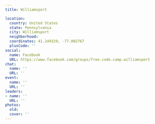 ```yaml
---
title: Williamsport

location:
  country: United States
  state: Pennsylvania
  city: Williamsport
  neighborhood: 
  coordinates: 41.249329, -77.002767
  plusCode: ''
social:
  name: Facebook
  URL: https://www.facebook.com/groups/free.code.camp.williamsport
chat:
  name: ''
  URL: ''
event:
  name: ''
  URL: ''
leaders:
- name: ''
  URL: ''
photos:
  old: 
  cover: ''
---
```

